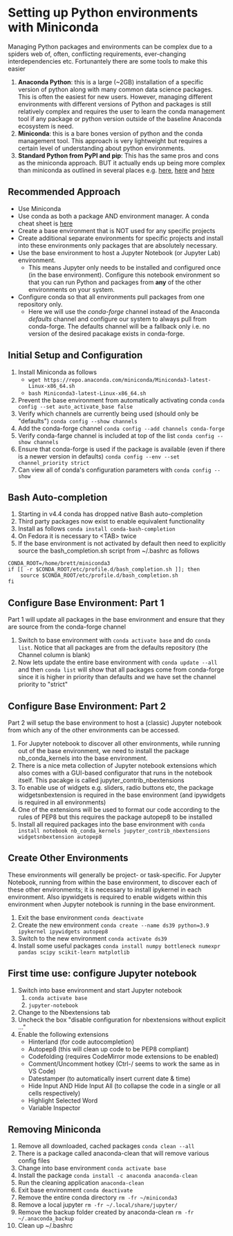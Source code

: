 # Setting up Python environments with Miniconda

Managing Python packages and environments can be complex due to a spiders web of, often, conflicting requirements, ever-changing interdependencies etc. Fortunantely there are some tools to make this easier
1. **Anaconda Python**: this is a large (~2GB) installation of a specific version of python along with many common data science packages. This is often the easiest for new users. However, managing different environments with different versions of Python and packages is still relatively complex and requires the user to learn the conda management tool if any package or python version outside of the baseline Anaconda ecosystem is need.
1. **Miniconda**: this is a bare bones version of python and the conda management tool. This approach is very lightweight but requires a certain level of understanding about python environments.
1. **Standard Python from PyPI and pip**: This has the same pros and cons as the miniconda approach. BUT it actually ends up being more complex than miniconda as outlined in several places e.g. [here](https://www.anaconda.com/blog/understanding-conda-and-pip), [here](https://pythonspeed.com/articles/conda-vs-pip/) and [here](https://stackoverflow.com/questions/20994716/what-is-the-difference-between-pip-and-conda)

## Recommended Approach
* Use Miniconda
* Use conda as both a package AND environment manager. A conda cheat sheet is [here](https://docs.conda.io/projects/conda/en/latest/_downloads/843d9e0198f2a193a3484886fa28163c/conda-cheatsheet.pdf)
* Create a base environment that is NOT used for any specific projects
* Create additional separate environments for specific projects and install into these environments only packages that are absolutely necessary.
* Use the base environment to host a Jupyter Notebook (or Jupyter Lab) environment. 
    * This means Jupyter only needs to be installed and configured once (in the base environment). Configure this notebook environment so that you can run Python and packages from **any** of the other environments on your system.
* Configure conda so that all environments pull packages from one repository only. 
    * Here we will use the _conda-forge_ channel instead of the Anaconda _defaults_ channel and configure our system to always pull from conda-forge. The defaults channel will be a fallback only i.e. no version of the desired pacakage exists in conda-forge.

## Initial Setup and Configuration

1. Install Miniconda as follows
    * `wget https://repo.anaconda.com/miniconda/Miniconda3-latest-Linux-x86_64.sh`
    * `bash Miniconda3-latest-Linux-x86_64.sh`
1. Prevent the base environment from automatically activating conda `conda config --set auto_activate_base false`
1. Verify which channels are currently being used (should only be "defaults") `conda config --show channels`
1. Add the conda-forge channel `conda config --add channels conda-forge`
1. Verify conda-farge channel is included at top of the list `conda config --show channels`
1. Ensure that conda-forge is used if the package is available (even if there is a newer version in defaults) `conda config --env --set channel_priority strict`
1. Can view all of conda's configuration parameters with `conda config --show`

## Bash Auto-completion
1. Starting in v4.4 conda has dropped native Bash auto-completion
1. Third party packages now exist to enable equivalent functionality
1. Install as follows `conda install conda-bash-completion`
1. On Fedora it is necessary to \<TAB\> twice
1. If the base environment is not activated by default then need to explicitly source the bash_completion.sh script from ~/.bashrc as follows
```
CONDA_ROOT=/home/brett/miniconda3
if [[ -r $CONDA_ROOT/etc/profile.d/bash_completion.sh ]]; then
    source $CONDA_ROOT/etc/profile.d/bash_completion.sh
fi
```

## Configure Base Environment: Part 1
Part 1 will update all packages in the base environment and ensure that they are source from the conda-forge channel
1. Switch to base environment with `conda activate base` and do `conda list`. Notice that all packages are from the defaults repository (the Channel column is blank)
1. Now lets update the entire base environment with `conda update --all` and then `conda list` will show that all packages come from conda-forge since it is higher in priority than defaults and we have set the channel priority to "strict"

## Configure Base Environment: Part 2
Part 2 will setup the base environment to host a (classic) Jupyter notebook from which any of the other environments can be accessed.
1. For Jupyter notebook to discover all other environments, while running out of the base environment, we need to install the package nb_conda_kernels into the base environment.
1. There is a nice meta collection of Jupyter notebook extensions which also comes with a GUI-based configurator that runs in the notebook itself. This pacakge is called jupyter_contrib_nbextensions
1. To enable use of widgets e.g. sliders, radio buttons etc, the package widgetsnbextension is required in the base environment (and ipywidgets is required in all environments)
1. One of the extensions will be used to format our code according to the rules of PEP8 but this requires the package autopep8 to be installed
1. Install all required packages into the base environment with `conda install notebook nb_conda_kernels jupyter_contrib_nbextensions widgetsnbextension autopep8`

## Create Other Environments
These environments will generally be project- or task-specific. For Jupyter Notebook, running from within the base environment, to discover each of these other environments; it is necessary to install ipykernel in each environment. Also ipywidgets is required to enable widgets within this environment when Jupyter notebook is running in the base environment.
1. Exit the base environment `conda deactivate`
1. Create the new environment `conda create --name ds39 python=3.9 ipykernel ipywidgets autopep8`
1. Switch to the new environment `conda activate ds39`
1. Install some useful packages `conda install numpy bottleneck numexpr pandas scipy scikit-learn matplotlib`

## First time use: configure Jupyter notebook
1. Switch into base environment and start Jupyter notebook
    1. `conda activate base`
    1. `jupyter-notebook`
1. Change to the Nbextensions tab
1. Uncheck the box "disable configuration for nbextensions without explicit ..."
1. Enable the following extensions
    * Hinterland (for code autocompletion)
    * Autopep8 (this will clean up code to be PEP8 compliant)
    * Codefolding (requires CodeMirror mode extensions to be enabled)
    * Comment/Uncomment hotkey (Ctrl-/ seems to work the same as in VS Code)
    * Datestamper (to automatically insert current date & time)
    * Hide Input AND Hide Input All (to collapse the code in a single or all cells respectively)
    * Highlight Selected Word
    * Variable Inspector

## Removing Miniconda
1. Remove all downloaded, cached packages `conda clean --all`
1. There is a package called anaconda-clean that will remove various config files
1. Change into base environment `conda activate base`
1. Install the package `conda install -c anaconda anaconda-clean`
1. Run the cleaning application `anaconda-clean`
1. Exit base environment `conda deactivate`
1. Remove the entire conda directory `rm -fr ~/miniconda3`
1. Remove a local jupyter `rm -fr ~/.local/share/jupyter/`
1. Remove the backup folder created by anaconda-clean `rm -fr ~/.anaconda_backup`
1. Clean up ~/.bashrc
